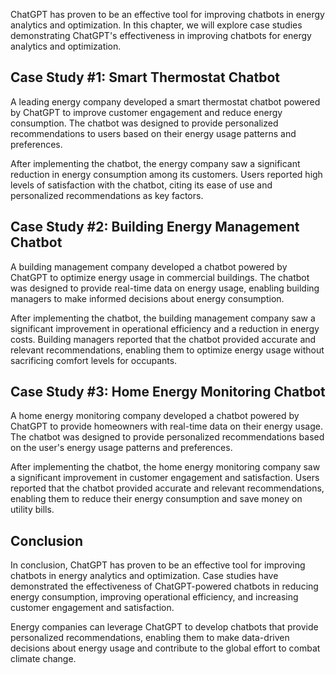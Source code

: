 
ChatGPT has proven to be an effective tool for improving chatbots in energy analytics and optimization. In this chapter, we will explore case studies demonstrating ChatGPT's effectiveness in improving chatbots for energy analytics and optimization.

Case Study #1: Smart Thermostat Chatbot
---------------------------------------

A leading energy company developed a smart thermostat chatbot powered by ChatGPT to improve customer engagement and reduce energy consumption. The chatbot was designed to provide personalized recommendations to users based on their energy usage patterns and preferences.

After implementing the chatbot, the energy company saw a significant reduction in energy consumption among its customers. Users reported high levels of satisfaction with the chatbot, citing its ease of use and personalized recommendations as key factors.

Case Study #2: Building Energy Management Chatbot
-------------------------------------------------

A building management company developed a chatbot powered by ChatGPT to optimize energy usage in commercial buildings. The chatbot was designed to provide real-time data on energy usage, enabling building managers to make informed decisions about energy consumption.

After implementing the chatbot, the building management company saw a significant improvement in operational efficiency and a reduction in energy costs. Building managers reported that the chatbot provided accurate and relevant recommendations, enabling them to optimize energy usage without sacrificing comfort levels for occupants.

Case Study #3: Home Energy Monitoring Chatbot
---------------------------------------------

A home energy monitoring company developed a chatbot powered by ChatGPT to provide homeowners with real-time data on their energy usage. The chatbot was designed to provide personalized recommendations based on the user's energy usage patterns and preferences.

After implementing the chatbot, the home energy monitoring company saw a significant improvement in customer engagement and satisfaction. Users reported that the chatbot provided accurate and relevant recommendations, enabling them to reduce their energy consumption and save money on utility bills.

Conclusion
----------

In conclusion, ChatGPT has proven to be an effective tool for improving chatbots in energy analytics and optimization. Case studies have demonstrated the effectiveness of ChatGPT-powered chatbots in reducing energy consumption, improving operational efficiency, and increasing customer engagement and satisfaction.

Energy companies can leverage ChatGPT to develop chatbots that provide personalized recommendations, enabling them to make data-driven decisions about energy usage and contribute to the global effort to combat climate change.
